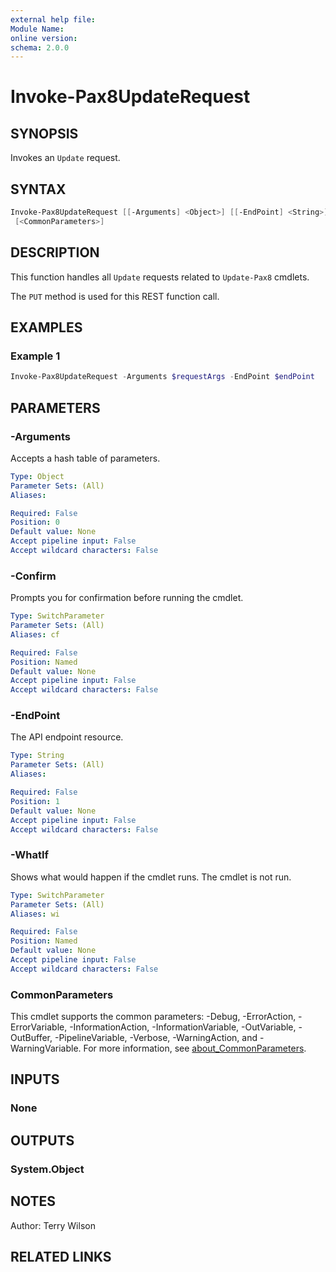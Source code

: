```yaml
---
external help file:
Module Name:
online version:
schema: 2.0.0
---
```


# Invoke-Pax8UpdateRequest

## SYNOPSIS
Invokes an `Update` request.

## SYNTAX

```powershell
Invoke-Pax8UpdateRequest [[-Arguments] <Object>] [[-EndPoint] <String>] [-WhatIf] [-Confirm]
 [<CommonParameters>]
```

## DESCRIPTION
This function handles all `Update` requests related to `Update-Pax8` cmdlets.

The `PUT` method is used for this REST function call.

## EXAMPLES

### Example 1
```powershell
Invoke-Pax8UpdateRequest -Arguments $requestArgs -EndPoint $endPoint
```

## PARAMETERS

### -Arguments
Accepts a hash table of parameters.

```yaml
Type: Object
Parameter Sets: (All)
Aliases:

Required: False
Position: 0
Default value: None
Accept pipeline input: False
Accept wildcard characters: False
```

### -Confirm
Prompts you for confirmation before running the cmdlet.

```yaml
Type: SwitchParameter
Parameter Sets: (All)
Aliases: cf

Required: False
Position: Named
Default value: None
Accept pipeline input: False
Accept wildcard characters: False
```

### -EndPoint
The API endpoint resource.

```yaml
Type: String
Parameter Sets: (All)
Aliases:

Required: False
Position: 1
Default value: None
Accept pipeline input: False
Accept wildcard characters: False
```

### -WhatIf
Shows what would happen if the cmdlet runs.
The cmdlet is not run.

```yaml
Type: SwitchParameter
Parameter Sets: (All)
Aliases: wi

Required: False
Position: Named
Default value: None
Accept pipeline input: False
Accept wildcard characters: False
```

### CommonParameters
This cmdlet supports the common parameters: -Debug, -ErrorAction, -ErrorVariable, -InformationAction, -InformationVariable, -OutVariable, -OutBuffer, -PipelineVariable, -Verbose, -WarningAction, and -WarningVariable. For more information, see [about_CommonParameters](http://go.microsoft.com/fwlink/?LinkID=113216).

## INPUTS

### None

## OUTPUTS

### System.Object
## NOTES
Author: Terry Wilson

## RELATED LINKS
